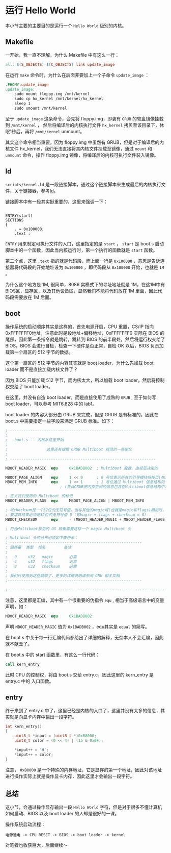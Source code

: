 # 运行 Hello World

本小节主要的主要目的是运行一个 `Hello World` 级别的内核。

## Makefile

一开始，我一直不理解，为什么 Makefile 中有这么一行：

``` Makefile
all: $(S_OBJECTS) $(C_OBJECTS) link update_image
```

在运行 `make` 命令时，为什么在后面非要加上一个子命令 `update_image` ：

``` Makefile
.PHONY:update_image
update_image:
	sudo mount floppy.img /mnt/kernel
	sudo cp hx_kernel /mnt/kernel/hx_kernel
	sleep 1
	sudo umount /mnt/kernel
```

至于 `update_image` 这条命令，会先将 floppy.img，即装有 `GRUB` 的软盘镜像挂载到 `/mnt/kernel` ，
然后将编译后的内核执行文件 `hx_kernel` 拷贝至该目录下，休眠1秒后，再将 `/mnt/kernel` unmount。

其实这个命令相当重要，因为 floppy.img 中虽然有 GRUB，但是对于编译后的内核文件 hx_kernel，我们无法直接将其内核文件挂载至镜像，通过 `mount` 和 `unmount` 命令，操作 floppy.img 镜像，将编译后的内核可执行文件装入镜像。

## ld

`scripts/kernel.ld` 是一段链接脚本，通过这个链接脚本来生成最后的内核执行文件，关于链接器，参考[ld](./ld.md)。

链接脚本中有一段其实挺重要的，这里来强调一下：

``` 

ENTRY(start)
SECTIONS
{
	. = 0x100000;
	.text :
```

`ENTRY` 用来制定可执行文件的入口，这里指定的是 `start` ， `start` 是 boot.s 启动脚本中的一个函数，因此当内核运行时，第一个执行的函数就是 `start` 函数。

第二个点，这里 `.text` 指的就是代码段，而上面一行是 `0x100000` ，意思是告诉连接器将代码段的开始地址设为 `0x100000` ，即代码段从 `0x100000` 开始，也就是 `1M` 。

为什么这个地方是 1M, 很简单，8086 实模式下的寻址地址就是 1M，在这1M中有 BIOS区，显存区，以及其他设备区，显然我们不能将代码放在 1M 里面，因此代码段需要放在 1M 后面。

## boot

操作系统的启动顺序其实是这样的，首先电源开启，CPU 重置，CS/IP 指向0xFFFFFFF0地址，注意此时是段地址+偏移地址，0xFFFFFFF0 实际在 BIOS 的尾部，因此第一条指令就是跳转，跳转到 BIOS 的前半段处，然后将运行权交给了 BIOS，BIOS 会进行自检，检查一下硬件是否正常，自检 OK 以后，BIOS 负责加载第一个扇区的 512 字节的数据。

这个第一扇区的 512 字节的内容其实就是 boot loader，为什么先加载 boot loader 而不是直接加载内核文件了？

因为 BIOS 只能加载 512 字节，而内核太大，所以加载 boot loader，然后将控制权交给了 boot loader。

在这里，并没有自造 boot loader，而是直接使用了成熟的 `GRUB` , 至于如何写 boot loader，可以参考 MIT6.828 中的 lab1。

boot loader 的内容大部分由 GRUB 来完成，但是 GRUB 是有标准的，因此在 boot.s 中需要指定一些字段来满足 GRUB 标准。如下：

``` s
; ----------------------------------------------------------------
;
; 	boot.s -- 内核从这里开始
;
;                 这里还有根据 GRUB Multiboot 规范的一些定义
;
; ----------------------------------------------------------------

MBOOT_HEADER_MAGIC 	equ 	0x1BADB002 	; Multiboot 魔数，由规范决定的

MBOOT_PAGE_ALIGN 	equ 	1 << 0    	; 0 号位表示所有的引导模块将按页(4KB)边界对齐
MBOOT_MEM_INFO 		equ 	1 << 1    	; 1 号位通过 Multiboot 信息结构的 mem_* 域包括可用内存的信息
						; (告诉GRUB把内存空间的信息包含在Multiboot信息结构中)

; 定义我们使用的 Multiboot 的标记
MBOOT_HEADER_FLAGS 	equ 	MBOOT_PAGE_ALIGN | MBOOT_MEM_INFO

; 域checksum是一个32位的无符号值，当与其他的magic域(也就是magic和flags)相加时，
; 要求其结果必须是32位的无符号值 0 (即magic + flags + checksum = 0)
MBOOT_CHECKSUM 		equ 	- (MBOOT_HEADER_MAGIC + MBOOT_HEADER_FLAGS)

; 符合Multiboot规范的 OS 映象需要这样一个 magic Multiboot 头

; Multiboot 头的分布必须如下表所示：
; ----------------------------------------------------------
; 偏移量  类型  域名        备注
;
;   0     u32   magic       必需
;   4     u32   flags       必需 
;   8     u32   checksum    必需 
;
; 我们只使用到这些就够了，更多的详细说明请参阅 GNU 相关文档
;-----------------------------------------------------------

;-----------------------------------------------------------------------------
```

注意，这里都是汇编，其中有一个很重要的伪指令 `equ` , 相当于高级语言中的变量声明，如：

``` s
MBOOT_HEADER_MAGIC 	equ 	0x1BADB002 
```

声明 `MBOOT_HEADER_MAGIC` 值为 `0x1BADB002` ，equ其实是 `equal` 的简写。

在 boot.s 中关于每一行汇编代码都给出了详细的解释，无奈本人不会汇编，因此就不献丑了。

在 boot.s 中的 start 函数里，有这么一行代码：

``` s
call kern_entry	
```

此时 CPU 的控制权，将由 boot.s 交给 entry.c，因此这里的 kern_entry 是 entry.c 中的
入口函数。

## entry

终于来到了 entry.c 中了，这里已经是内核的入口了，这里并没有太多的信息，其实就是向显卡内存中输出一段字符。

``` c
int kern_entry()
{
    uint8_t *input = (uint8_t *)0xB8000;
    uint8_t color = (0 << 4) | (15 & 0x0F);

    *input++ = 'H';
    *input++ = color;
}
```

注意， `0xB8000` 是一个特殊的内存地址，它是显存的第一个地址，因此对该地址进行操作实际上就是操作显卡内存，因此这里才会输出一段字符。

## 总结

这小节，会通过操作显存输出一段 `Hello World` 字符，但是对于很多不懂计算机如何启动、BIOS 以及 boot loader 的人却是很好的一课。

操作系统启动流程：

``` 
电源通电 -> CPU RESET -> BIOS -> boot loader -> kernel
```

对笔者也收获巨大，后面继续～
